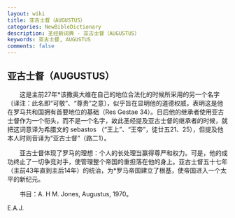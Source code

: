 ```yaml
---
layout: wiki
title: 亚古士督（AUGUSTUS）
categories: NewBibleDictionary
description: 圣经新词典 - 亚古士督（AUGUSTUS）
keywords: 亚古士督, AUGUSTUS
comments: false
---
```


## 亚古士督（AUGUSTUS）

　　这是主前27年*该撒奥大维在自己的地位合法化的时候所采用的另一个名字〔译注：此名即“可敬”、“尊贵”之意〕，似乎旨在显明他的道德权威，表明这是他在罗马共和国拥有首要地位的基础（Res Gestae 34）。日后他的继承者使用亚古士督作为一个衔头，而不是一个名字，故此圣经提及亚古士督的继承者的时候，就把这词意译为希腊文的 sebastos （“王上”、“王帝”，徒廿五21、25），但提及他本人时则音译为“亚古士督”（路二1）。

　　亚古士督体现了罗马的理想：个人的长处理当赢得尊严和权力。可是，他的成功终止了一切争竞对手，使管理整个帝国的重担落在他的身上。亚古士督五十七年（主前43年直到主后14年）的统治，为*罗马帝国建立了根基，使帝国进入一个太平的新纪元。

　　书目：A. H M. Jones, Augustus, 1970。

E.A.J.






